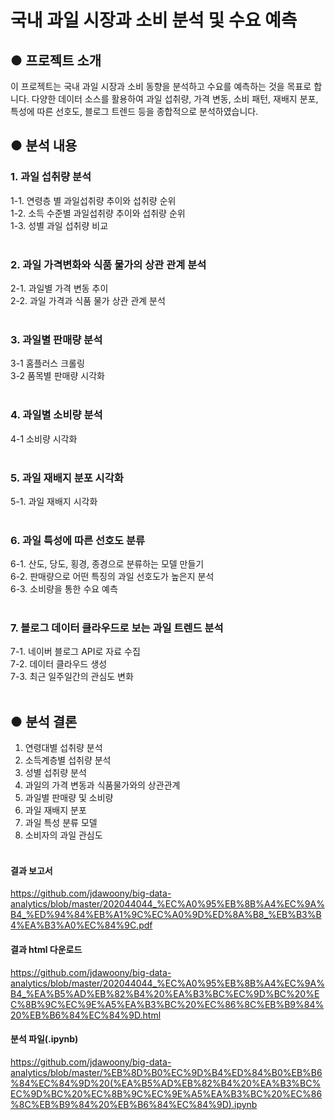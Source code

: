 # 국내 과일 시장과 소비 분석 및 수요 예측

## ● 프로젝트 소개
이 프로젝트는 국내 과일 시장과 소비 동향을 분석하고 수요를 예측하는 것을 목표로 합니다. 다양한 데이터 소스를 활용하여 과일 섭취량, 가격 변동, 소비 패턴, 재배지 분포, 특성에 따른 선호도, 블로그 트렌드 등을 종합적으로 분석하였습니다.

## ● 분석 내용
### 1. 과일 섭취량 분석 <br>
1-1. 연령층 별 과일섭취량 추이와 섭취량 순위 <br>
1-2. 소득 수준별 과일섭취량 추이와 섭취량 순위 <br>
1-3. 성별 과일 섭취량 비교 <br>
 <br>
### 2. 과일 가격변화와 식품 물가의 상관 관계 분석 <br>
2-1. 과일별 가격 변동 추이 <br>
2-2. 과일 가격과 식품 물가 상관 관계 분석 <br>
 <br>
### 3. 과일별 판매량 분석 <br>
3-1 홈플러스 크롤링 <br>
3-2 품목별 판매량 시각화 <br>
 <br>
### 4. 과일별 소비량 분석 <br>
4-1 소비량 시각화 <br>
 <br>
### 5. 과일 재배지 분포 시각화 <br>
5-1. 과일 재배지 시각화 <br>
 <br>
### 6. 과일 특성에 따른 선호도 분류 <br>
6-1. 산도, 당도, 횡경, 종경으로 분류하는 모델 만들기 <br>
6-2. 판매량으로 어떤 특징의 과일 선호도가 높은지 분석 <br>
6-3. 소비량을 통한 수요 예측 <br>
 <br>
### 7. 블로그 데이터 클라우드로 보는 과일 트렌드 분석 <br>
7-1. 네이버 블로그 API로 자료 수집 <br>
7-2. 데이터 클라우드 생성 <br>
7-3. 최근 일주일간의 관심도 변화 <br>
 <br>
## ● 분석 결론
1. 연령대별 섭취량 분석 <br>
2. 소득계층별 섭취량 분석 <br>
3. 성별 섭취량 분석 <br>
4. 과일의 가격 변동과 식품물가와의 상관관계 <br>
5. 과일별 판매량 및 소비량 <br>
6. 과일 재배지 분포 <br>
7. 과일 특성 분류 모델 <br>
8. 소비자의 과일 관심도
 <br> <br>
#### 결과 보고서
https://github.com/jdawoony/big-data-analytics/blob/master/202044044_%EC%A0%95%EB%8B%A4%EC%9A%B4_%ED%94%84%EB%A1%9C%EC%A0%9D%ED%8A%B8_%EB%B3%B4%EA%B3%A0%EC%84%9C.pdf

#### 결과 html 다운로드
https://github.com/jdawoony/big-data-analytics/blob/master/202044044_%EC%A0%95%EB%8B%A4%EC%9A%B4_%EA%B5%AD%EB%82%B4%20%EA%B3%BC%EC%9D%BC%20%EC%8B%9C%EC%9E%A5%EA%B3%BC%20%EC%86%8C%EB%B9%84%20%EB%B6%84%EC%84%9D.html

#### 분석 파일(.ipynb)
https://github.com/jdawoony/big-data-analytics/blob/master/%EB%8D%B0%EC%9D%B4%ED%84%B0%EB%B6%84%EC%84%9D%20(%EA%B5%AD%EB%82%B4%20%EA%B3%BC%EC%9D%BC%20%EC%8B%9C%EC%9E%A5%EA%B3%BC%20%EC%86%8C%EB%B9%84%20%EB%B6%84%EC%84%9D).ipynb
